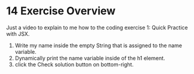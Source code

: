 # 14 Exercise Overview

Just a video to explain to me how to the coding exercise 1: Quick Practice with JSX.

1. Write my name inside the empty String that is assigned to the name variable.
2. Dynamically print the name variable inside of the h1 element.
3. click the Check solution button on bottom-right.
